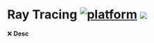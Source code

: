 # Ray Tracing [![platform](https://img.shields.io/badge/platform-macOS-lightgray)]() [![](https://img.shields.io/badge/dependencies-X11-brightgreen)]()

:x: **Desc**
